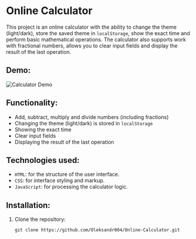 # Online Calculator

This project is an online calculator with the ability to change the theme (light/dark), store the saved theme in `localStorage`, show the exact time and perform basic mathematical operations. The calculator also supports work with fractional numbers, allows you to clear input fields and display the result of the last operation.

## Demo:

![Calculator Demo](https://i.ibb.co/52RgdyP/calculator-cover.png)

## Functionality:

- Add, subtract, multiply and divide numbers (including fractions)
- Changing the theme (light/dark) is stored in `localStorage`
- Showing the exact time
- Clear input fields
- Displaying the result of the last operation

## Technologies used:

- `HTML`: for the structure of the user interface.
- `CSS`: for interface styling and markup.
- `JavaScript`: for processing the calculator logic.

## Installation:

1. Clone the repository:
   ```## bash
   git clone https://github.com/Oleksandr004/Online-Calculator.git
   ```
